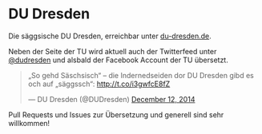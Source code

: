# DU Dresden

Die säggsische DU Dresden, erreichbar unter [du-dresden.de](http://du-dresden.de).

Neben der Seite der TU wird aktuell auch der Twitterfeed unter [@dudresden](http://twitter.com/dudresden) und alsbald der Facebook Account der TU übersetzt.

<blockquote class="twitter-tweet" lang="en"><p>„So gehd Säschsisch“ – die Indernedseiden dor DU Dresden gibd es och auf „säggssch“: <a href="http://t.co/i3gwfcE8fZ">http://t.co/i3gwfcE8fZ</a></p>&mdash; DU Dresden (@DUDresden) <a href="https://twitter.com/DUDresden/status/543428200781869056">December 12, 2014</a></blockquote> <script async src="//platform.twitter.com/widgets.js" charset="utf-8"></script>

Pull Requests und Issues zur Übersetzung und generell sind sehr willkommen!
